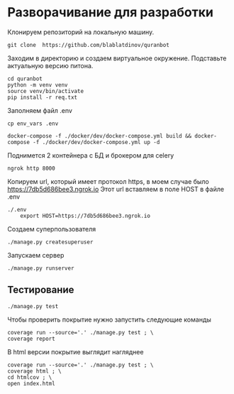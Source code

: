 # Разворачивание для разработки

Клонируем репозиторий на локальную машину.

```
git clone  https://github.com/blablatdinov/quranbot
```

Заходим в директорию и создаем виртуальное окружение.
Подставьте актуальную версию питона.

```
cd quranbot
python -m venv venv
source venv/bin/activate
pip install -r req.txt
```

Заполняем файл .env
```
cp env_vars .env
```

```
docker-compose -f ./docker/dev/docker-compose.yml build && docker-compose -f ./docker/dev/docker-compose.yml up -d
```

Поднимется 2 контейнера с БД и брокером для celery

```
ngrok http 8000
```

Копируем url, который имеет протокол https, в моем случае было https://7db5d686bee3.ngrok.io
Этот url вставляем в поле HOST в файле .env

```
./.env
    export HOST=https://7db5d686bee3.ngrok.io
```
Создаем суперпользователя

```
./manage.py createsuperuser
```

Запускаем сервер

```
./manage.py runserver
```

## Тестирование

```
./manage.py test
```

Чтобы проверить покрытие нужно запустить следующие команды

```
coverage run --source='.' ./manage.py test ; \
coverage report
```

В html версии покрытие выглядит нагляднее

```
coverage run --source='.' ./manage.py test ; \
coverage html ; \
cd htmlcov ; \
open index.html
```
